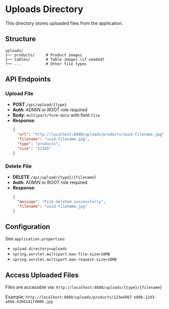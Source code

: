 # Uploads Directory

This directory stores uploaded files from the application.

## Structure

```
uploads/
├── products/     # Product images
├── tables/       # Table images (if needed)
└── ...           # Other file types
```

## API Endpoints

### Upload File

- **POST** `/api/upload/{type}`
- **Auth**: ADMIN or ROOT role required
- **Body**: `multipart/form-data` with field `file`
- **Response**:
  ```json
  {
    "url": "http://localhost:8088/uploads/products/uuid-filename.jpg",
    "filename": "uuid-filename.jpg",
    "type": "products",
    "size": "12345"
  }
  ```

### Delete File

- **DELETE** `/api/upload/{type}/{filename}`
- **Auth**: ADMIN or ROOT role required
- **Response**:
  ```json
  {
    "message": "File deleted successfully",
    "filename": "uuid-filename.jpg"
  }
  ```

## Configuration

See `application.properties`:

- `upload.directory=uploads`
- `spring.servlet.multipart.max-file-size=10MB`
- `spring.servlet.multipart.max-request-size=10MB`

## Access Uploaded Files

Files are accessible via:
`http://localhost:8088/uploads/{type}/{filename}`

Example:
`http://localhost:8088/uploads/products/123e4567-e89b-12d3-a456-426614174000.jpg`

